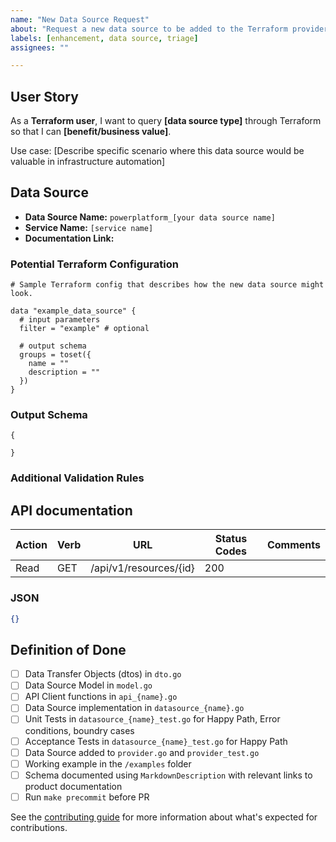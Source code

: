 ```yaml
---
name: "New Data Source Request"
about: "Request a new data source to be added to the Terraform provider."
labels: [enhancement, data source, triage]
assignees: ""

---
```


## User Story

As a **Terraform user**, I want to query **[data source type]** through Terraform so that I can **[benefit/business value]**.

Use case: [Describe specific scenario where this data source would be valuable in infrastructure automation]

## Data Source

- **Data Source Name:** `powerplatform_[your data source name]`
- **Service Name:** `[service name]`
- **Documentation Link:**

### Potential Terraform Configuration

```hcl
# Sample Terraform config that describes how the new data source might look.

data "example_data_source" {
  # input parameters
  filter = "example" # optional

  # output schema
  groups = toset({
    name = ""
    description = ""
  })
}

```

### Output Schema

```hcl
{

}
```

### Additional Validation Rules

## API documentation

| Action | Verb | URL | Status Codes | Comments |
|--------|------|-----|----------------------|----------|
| Read   | GET  | /api/v1/resources/{id} | 200 | |

### JSON

```json
{}
```

## Definition of Done

- [ ] Data Transfer Objects (dtos) in `dto.go`
- [ ] Data Source Model in `model.go`
- [ ] API Client functions in `api_{name}.go`
- [ ] Data Source implementation in `datasource_{name}.go`
- [ ] Unit Tests in `datasource_{name}_test.go` for Happy Path, Error conditions, boundry cases
- [ ] Acceptance Tests in `datasource_{name}_test.go` for Happy Path
- [ ] Data Source added to `provider.go` and `provider_test.go`
- [ ] Working example in the `/examples` folder
- [ ] Schema documented using `MarkdownDescription` with relevant links to product documentation
- [ ] Run `make precommit` before PR

See the [contributing guide](/CONTRIBUTING.md?) for more information about what's expected for contributions.
